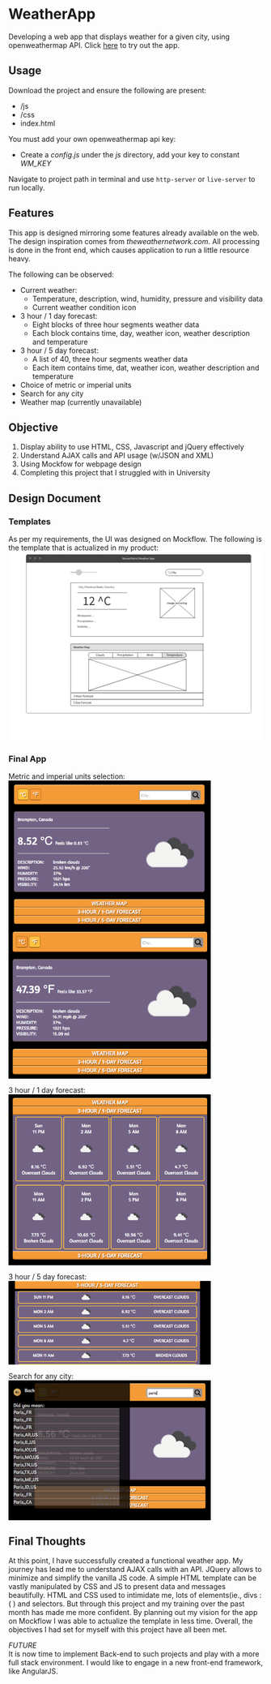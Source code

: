 # WeatherApp
Developing a web app that displays weather for a given city, using openweathermap API. Click [here](https://weatherapp-mp.herokuapp.com/) to try out the app.

## Usage
Download the project and ensure the following are present:
- /js 
- /css
- index.html

You must add your own openweathermap api key:
- Create a *config.js* under the *js* directory, add your key to constant *WM_KEY*

Navigate to project path in terminal and use `http-server` or `live-server` to run locally.

## Features
This app is designed mirroring some features already available on the web. The design inspiration comes from _theweathernetwork.com_. All processing is done in the front end, which causes application to run a little resource heavy.

The following can be observed:
* Current weather:
  * Temperature, description, wind, humidity, pressure and visibility data
  * Current weather condition icon
* 3 hour / 1 day forecast:
  * Eight blocks of three hour segments weather data
  * Each block contains time, day, weather icon, weather description and temperature
* 3 hour / 5 day forecast:
  * A list of 40, three hour segments weather data
  * Each item contains time, dat, weather icon, weather description and temperature
* Choice of metric or imperial units
* Search for any city
* Weather map (currently unavailable)

## Objective
1. Display ability to use HTML, CSS, Javascript and jQuery effectively
2. Understand AJAX calls and API usage (w/JSON and XML)
3. Using Mockfow for webpage design
4. Completing this project that I struggled with in University

## Design Document
### Templates
As per my requirements, the UI was designed on Mockflow. The following is the template that is actualized in my product:  
![Design Template](images/weatherAppTemplate_v2.png)

### Final App
Metric and imperial units selection:  
<img width="400px" src="images/finalAppC.png" align="center"><img width="400px" src="images/finalAppF.png" align="center">  

3 hour / 1 day forecast:  
<img width="400px" src="images/3hour1day.png" align="center">  

3 hour / 5 day forecast:  
<img width="400px" src="images/3hour5day.png" align="center">  

Search for any city:  
<img align="center" width="400px" src="images/citySearch.png">  


## Final Thoughts
At this point, I have successfully created a functional weather app. My journey has lead me to understand AJAX calls with an API. JQuery allows to minimize and simplify the vanilla JS code. A simple HTML template can be vastly manipulated by CSS and JS to present data and messages beautifully. HTML and CSS used to intimidate me, lots of elements(ie., divs :( ) and selectors. But through this project and my training over the past month has made me more confident. By planning out my vision for the app on Mockflow I was able to actualize the template in less time. Overall, the objectives I had set for myself with this project have all been met.  

*FUTURE*  
It is now time to implement Back-end to such projects and play with a more full stack environment. I would like to engage in a new front-end framework, like AngularJS. 
